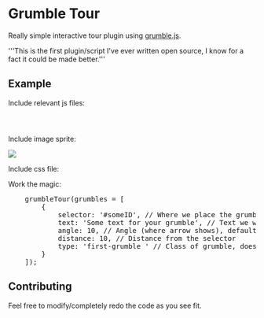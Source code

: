 Grumble Tour
==========

Really simple interactive tour plugin using [grumble.js](http://jamescryer.github.com/grumble.js/).

'''This is the first plugin/script I've ever written open source, I know for a fact it could be made better.'''

Example
--------

Include relevant js files:
<pre><script src="js/Bubble.js"></script></pre>
<pre><script src="js/jquery.grumble.min.js"></script></pre>
<pre><script src="js/grumble-tour.js"></script></pre>

Include image sprite:
<pre><img src="img/bubble-sprite.png"></pre>

Include css file:
<link href="css/grumble.min.css" media="all" rel="stylesheet"/>

Work the magic:
<pre>
	grumbleTour(grumbles = [
		{
			selector: '#someID', // Where we place the grumble on the page
			text: 'Some text for your grumble', // Text we want to display
			angle: 10, // Angle (where arrow shows), default is 45 degrees
			distance: 10, // Distance from the selector
			type: 'first-grumble ' // Class of grumble, doesn't handle adding classes very well so we have to add a space after the class name
		} 
	]);
</pre>

Contributing
--------

Feel free to modify/completely redo the code as you see fit.